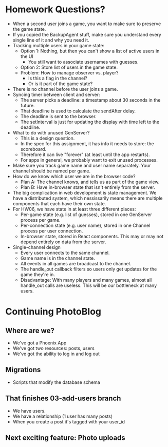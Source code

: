 
# Homework Questions?

 - When a second user joins a game, you want
   to make sure to preserve the game state.
 - If you copied the BackupAgent stuff, make sure
   you understand every single line of it and why
   you need it.
 - Tracking multiple users in your game state:
   - Option 1: Nothing, but then you can't show
     a list of active users in the UI
     - You still want to associate usernames
       with guesses.
   - Option 2: Store list of users in the game
     state.
   - Problem: How to manage observer vs. player?
     - Is this a flag in the channel?
     - Or is it part of the game state?
 - There is no channel before the user joins a game.
 - Syncing timer between client and server:
   - The server picks a deadline: a timestamp about
     30 seconds in the future.
   - That deadline is used to calculate the sendAfter
     delay.
   - The deadline is sent to the browser.
   - The setInterval is just for updating the display
     with time left to the deadline.
 - What to do with unused GenServer? 
   - This is a design question.
   - In the spec for this assignment, it has info it
     needs to store: the scoreboard.
   - Therefore it can live "forever" (at least until
     the app restarts).
   - For apps in general, we probably want to exit
     unused processes.
 - Make sure you track game name and user name
   separately. Your channel should be named per game.
 - How do we know which user we are in the browser code?
   - Plan A: The channel knows, and tells us as part
     of the game view.
   - Plan B: Have in-browser state that isn't entirely
     from the server.
 - The big complication in web development is
   state management. We have a distributed system,
   which nessissarily means there are multiple
   components that each have their own state.
 - For HW06, we have state in at least three different
   places:
    - Per-game state (e.g. list of guesses), stored in 
      one GenServer process per game.
    - Per-connection state (e.g. user name), stored
      in one Channel process per user connection.
    - In-browser state, stored in React components.
      This may or may not depend entirely on data
      from the server.
 - Single-channel design
    - Every user connects to the same channel.
    - Game name is in the channel state.
    - All events in all games are broadcast to the channel.
    - The handle_out callback filters so users only
      get updates for the game they're in.
    - Disadvantage: With many players and many games,
      almost all handle_out calls are useless. This
      will be our bottleneck at many users.

# Continuing PhotoBlog

## Where are we?

 - We've got a Phoenix App
 - We've got two resources: posts, users
 - We've got the ability to log in and log out

## Migrations

 - Scripts that modify the database schema


## That finishes 03-add-users branch

 - We have users.
 - We have a relationship (1 user has many posts)
 - When you create a post it's tagged with your user_id

## Next exciting feature: Photo uploads

 


